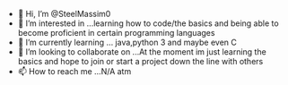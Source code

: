- 👋 Hi, I’m @SteelMassim0
- 👀 I’m interested in ...learning how to code/the basics and being able to become proficient in certain programming languages
- 🌱 I’m currently learning ... java,python 3 and maybe even C
- 💞️ I’m looking to collaborate on ...At the moment im just learning the basics and hope to join or start a project down the line with others
- 📫 How to reach me ...N/A atm

<!---
SteelMassim0/SteelMassim0 is a ✨ special ✨ repository because its `README.md` (this file) appears on your GitHub profile.
You can click the Preview link to take a look at your changes.
--->
